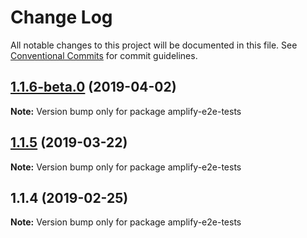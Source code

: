 # Change Log

All notable changes to this project will be documented in this file.
See [Conventional Commits](https://conventionalcommits.org) for commit guidelines.

## [1.1.6-beta.0](https://github.com/aws-amplify/amplify-cli/compare/amplify-e2e-tests@1.1.5...amplify-e2e-tests@1.1.6-beta.0) (2019-04-02)

**Note:** Version bump only for package amplify-e2e-tests





## [1.1.5](https://github.com/aws-amplify/amplify-cli/compare/amplify-e2e-tests@1.1.4...amplify-e2e-tests@1.1.5) (2019-03-22)

**Note:** Version bump only for package amplify-e2e-tests





## 1.1.4 (2019-02-25)

**Note:** Version bump only for package amplify-e2e-tests
